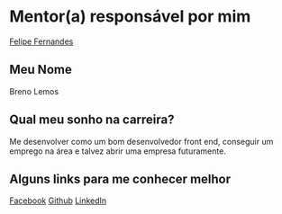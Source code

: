 # Mentor(a) responsável por mim

[Felipe Fernandes](https://github.com/training-center/mentoria/blob/master/mentores/perfis/felipe_fernandes.md)

## Meu Nome

Breno Lemos

## Qual meu sonho na carreira?

Me desenvolver como um bom desenvolvedor front end, conseguir um emprego na área e talvez abrir uma empresa futuramente.

## Alguns links para me conhecer melhor

[Facebook](https://www.facebook.com/breno.lemos.9)
[Github](http://github.com/brennolemos)
[LinkedIn](https://www.linkedin.com/in/breno-lemos-049374104)
